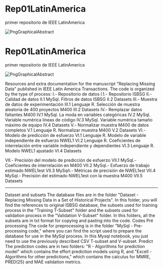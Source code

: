 # Rep01LatinAmerica
primer repositorio de IEEE LatinAmerica

![PngGraphicalAbstract](https://github.com/user-attachments/assets/a19645a7-b196-4bc4-b72c-e13abe1a2e6f)


# Rep01LatinAmerica
primer repositorio de IEEE LatinAmerica

![PngGraphicalAbstract](https://github.com/user-attachments/assets/a19645a7-b196-4bc4-b72c-e13abe1a2e6f)


Resources and extra documentation for the manuscript "Replacing Missing Data" published in IEEE Latin America Transactions. The code is organized by the type of process:
I.-    Repositorio de datos
       I.1.-   Repositorio ISBSG
II.-   Calidad de datos
       II.1     MySql. Filtros de datos ISBSG
       II.2	    Datasets
III.-  Muestra de datos de experimentación
       III.1    Lenguaje R. Selección de muestra aleatoria de 400 proyectos M400
       III.2	    Datasets
IV.-   Remplazar datos faltantes M400
       IV.1     MySql. La moda en variables categóricas
       IV.2     MySql. Variable numérica líneas de código
       IV.3     MySql. Variable numérica tamaño máximo de equipo 
       IV.4	    Datasets
V.-    Normalizar muestra M400 de datos completos
       V.1      Lenguaje R. Normalizar muestra M400
       V.2	    Datasets
VI.-   Modelo de predicción de esfuerzo
       VI.1     Lenguaje R. Modelo de variable independiente de esfuerzo NWEL1
       VI.2     Lenguaje R. Coeficientes de interrelación entre variable independiente y dependientes
       VI.3     Lenguaje R. Modelo NWEL1 ajustado
        VI.4	    Datasets

VII.-  Precisión del modelo de predicción de esfuerzo
       VII.1    MySql.-   Coeficientes de interrelación en M400
       VII.2    MySql.-   Esfuerzo de trabajo estimado NWEL1est
       VII.3    MySqñ.-   Métricas de precisión de NWEL1est
       VII.4    MySql.-   Precisión del estimado NWEL1est con la muestra M400
       VII.5    Datasets
________________________________________
Dataset and subsets
The database files are in the folder "Dataset - Replacing Missing Data in a Set of Historical Projects". In this folder, you will find the references to original ISBSG database, the subsets used for training process in the "Training T-Subset" folder and the subsets used for validation process in the "Validation V-Subset" folder. In this folders, all the subsets are in txt format for copying and pasting into the code.
Codes
Pré processing
The code for preprocessing is in the folder "MySql - Pre-processing code," where you can find the script used to prepare the database for use in the MySql process. In this Mysql notebook, you just need to use the previously described CSV T-subset and V-subset.
Predict
The prediction codes are in two folders: "R - Algorithms for prediction model" which contains the effort prediction models using R, and "Excell - Algorithms for other predictions," which contains the calculus for MMRE, PRED(25)  and MAE validation metrics.





